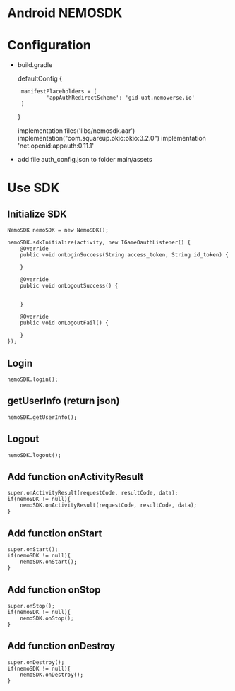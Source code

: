 # Android NEMOSDK

# Configuration

-  build.gradle

	defaultConfig {
        
        manifestPlaceholders = [
                'appAuthRedirectScheme': 'gid-uat.nemoverse.io'
        ]
    }
	
    implementation files('libs/nemosdk.aar')
    implementation("com.squareup.okio:okio:3.2.0")
    implementation 'net.openid:appauth:0.11.1'
	
-  add file auth_config.json to folder main/assets


	
# Use SDK

## Initialize SDK 
	
	NemoSDK nemoSDK = new NemoSDK();

	nemoSDK.sdkInitialize(activity, new IGameOauthListener() {
		@Override
		public void onLoginSuccess(String access_token, String id_token) {

		}

		@Override
		public void onLogoutSuccess() {

			
		}

		@Override
		public void onLogoutFail() {

		}
	});
	
## Login

	nemoSDK.login();
	
## getUserInfo  (return json)

	nemoSDK.getUserInfo();

## Logout
	
	nemoSDK.logout();
	
## Add function onActivityResult
  
	super.onActivityResult(requestCode, resultCode, data);
	if(nemoSDK != null){
		nemoSDK.onActivityResult(requestCode, resultCode, data);
	}

## Add function onStart
	
	super.onStart();
	if(nemoSDK != null){
		nemoSDK.onStart();
	}

## Add function onStop

	super.onStop();
	if(nemoSDK != null){
		nemoSDK.onStop();
	}

## Add function onDestroy

	super.onDestroy();
	if(nemoSDK != null){
		nemoSDK.onDestroy();
	}
